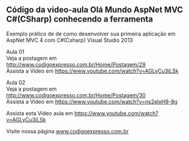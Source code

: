 ﻿Código da video-aula Olá Mundo AspNet MVC C#(CSharp) conhecendo a ferramenta
---
Exemplo prático de de como desenvolver sua primeira aplicação em AspNet MVC 4 com C#(Csharp) Visual Studio 2013


Aula 01    
Veja a postagem em http://www.codigoexpresso.com.br/Home/Postagem/29      
Assista a Vídeo em https://www.youtube.com/watch?v=AGLyCu3iLSk      

Aula 02     
Veja a postagem em http://www.codigoexpresso.com.br/Home/Postagem/30      
Assista a Vídeo em https://www.youtube.com/watch?v=ns2elxH9-8g        


Assista esta Vídeo aula em https://www.youtube.com/watch?v=AGLyCu3iLSk

Visite nossa página www.codigoexpresso.com.br

